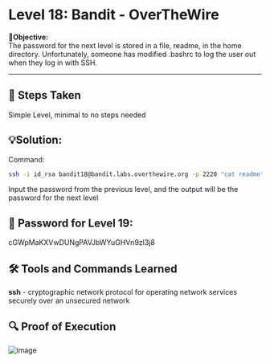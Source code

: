 # Level 18: Bandit - OverTheWire

**🎯Objective:**  
The password for the next level is stored in a file, readme, in the home directory. Unfortunately, someone has modified .bashrc to log the user out when they log in with SSH.

---

## 📝 Steps Taken
Simple Level, minimal to no steps needed

## 💡Solution:

  Command:
   ```bash
   ssh -i id_rsa bandit18@bandit.labs.overthewire.org -p 2220 "cat readme"
```
Input the password from the previous level, and the output will be the password for the next level 

## 🔑 Password for Level 19:
cGWpMaKXVwDUNgPAVJbWYuGHVn9zl3j8

## 🛠️ Tools and Commands Learned

**ssh** - cryptographic network protocol for operating network services securely over an unsecured network

## 🔍 Proof of Execution

![image](https://github.com/user-attachments/assets/e0ea1a6d-aeaa-40a0-a40c-b4afdd3725e6)
